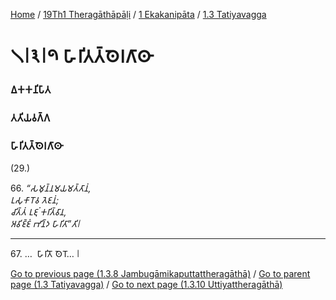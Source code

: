 
[Home](/) / [19Th1 Theragāthāpāḷi](/tipitaka/19Th1.md) / [1 Ekakanipāta](/tipitaka/19Th1/1.md) / [1.3 Tatiyavagga](/tipitaka/19Th1/1/1.3.md)

# 𑁧𑁇𑁩𑁇𑁯 𑀳𑀸𑀭𑀺𑀢𑀢𑁆𑀣𑁂𑀭𑀕𑀸𑀣𑀸

### 𑀏𑀓𑀓𑀦𑀺𑀧𑀸𑀢

### 𑀢𑀢𑀺𑀬𑀯𑀕𑁆𑀕

### 𑀳𑀸𑀭𑀺𑀢𑀢𑁆𑀣𑁂𑀭𑀕𑀸𑀣𑀸

(29.)

66\. _“𑀲𑀫𑀼𑀦𑁆𑀦𑀫𑀬𑀫𑀢𑁆𑀢𑀸𑀦𑀁,_  
_𑀉𑀲𑀼𑀓𑀸𑀭𑁄𑀯 𑀢𑁂𑀚𑀦𑀁;_  
_𑀘𑀺𑀢𑁆𑀢𑀁 𑀉𑀚𑀼𑀁 𑀓𑀭𑀺𑀢𑁆𑀯𑀸𑀦,_  
_𑀅𑀯𑀺𑀚𑁆𑀚𑀁 𑀪𑀺𑀦𑁆𑀤 𑀳𑀸𑀭𑀺𑀢𑀸”𑀢𑀺𑁇_  


---

67\. …  𑀳𑀸𑀭𑀺𑀢𑁄 𑀣𑁂𑀭𑁄… 𑁇



[Go to previous page (1.3.8 Jambugāmikaputtattheragāthā)](/tipitaka/19Th1/1/1.3/1.3.8.md) / [Go to parent page (1.3 Tatiyavagga)](/tipitaka/19Th1/1/1.3.md) / [Go to next page (1.3.10 Uttiyattheragāthā)](/tipitaka/19Th1/1/1.3/1.3.10.md)


